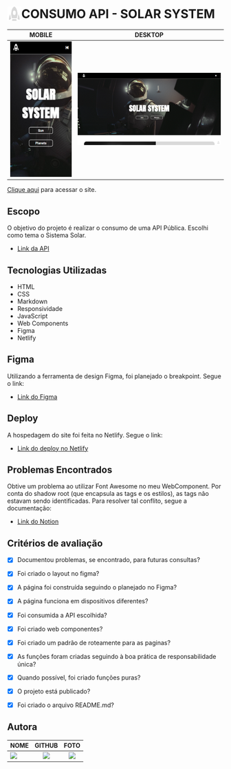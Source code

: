 <div> 
<img  src="./img/rocket-grey-icon.png" align="left" width="33" align="center"/>
<h1><strong>CONSUMO API - SOLAR SYSTEM</strong></h1>
</div>

|      MOBILE         |          DESKTOP       |
|:-------------------:|:-----------------------:
|![](./img/screenshot-mobile.png)|![](./img/screenshot-desktop.png)|


[Clique aqui](https://solarsystem-pwf.netlify.app/) para acessar o site. 

## **Escopo**

O objetivo do projeto é realizar o consumo de uma API Pública. Escolhi como tema o Sistema Solar. 

- [Link da API](https://api.le-systeme-solaire.net/)

## **Tecnologias Utilizadas**

- HTML
- CSS
- Markdown
- Responsividade
- JavaScript
- Web Components
- Figma 
- Netlify

## **Figma**
Utilizando a ferramenta de design Figma, foi planejado o breakpoint. 
Segue o link: 

- [Link do Figma](https://www.figma.com/file/h6MHpUzeS9PW2gzmtehGOv/Solar-System?t=y0PX2mk1lxQrKAEh-0)

## **Deploy**
A hospedagem do site foi feita no Netlify. Segue o link: 

- [Link do deploy no Netlify](https://solarsystem-pwf.netlify.app/)


## **Problemas Encontrados**
Obtive um problema ao utilizar Font Awesome no meu WebComponent. Por conta do shadow root (que encapsula as tags e os estilos), as tags não estavam sendo identificadas. Para resolver tal conflito, segue a documentação:

- [Link do Notion](https://longing-fish-b4f.notion.site/DOCUMENTA-O-DE-PROBLEMAS-6304b013f8c64868b76940b4abbfb6c1)

## **Critérios de avaliação**

- [x]  Documentou problemas, se encontrado, para futuras consultas?
- [x]  Foi criado o layout no figma?
- [x]  A página foi construída seguindo o planejado no Figma?
- [x]  A página funciona em dispositivos diferentes?
- [x]  Foi consumida a API escolhida?
- [x]  Foi criado web componentes?
- [x]  Foi criado um padrão de roteamente para as paginas?
- [x]  As funções foram criadas seguindo à boa prática de responsabilidade única?
- [x]  Quando possível, foi criado funções puras?
- [x]  O projeto está publicado?
- [x]  Foi criado o arquivo README.md?


## **Autora**

| NOME                                                                                                                                                                                      |                                                     GITHUB                                                      |                                       FOTO                                       |
| :----------------------------------------------------------------------------------------------------------------------------------------------------------------------------------------- | :-------------------------------------------------------------------------------------------------------------: | :------------------------------------------------------------------------------: |
| <a href="https://github.com/camilapinh3iro"><img src="https://img.shields.io/badge/DESENVOLVEDORA-CAMILA%20PINHEIRO-informational?style=for-the-badge&logo=appveyorlabelColor=222222"></a> |   <a href="https://github.com/camilapinh3iro"><img src="https://skillicons.dev/icons?i=github&theme="/></a>   | <img src="https://avatars.githubusercontent.com/u/110388965?v=4" height="50"></a> |
